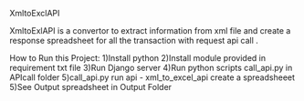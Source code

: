 XmltoExclAPI

XmltoExlAPI is a convertor to extract information from xml file and create a response spreadsheet for all the transaction with request api call .

How to Run this Project:
1)Install python
2)Install module provided in requirement txt file
3)Run Django server
4)Run python scripts call_api.py in APIcall folder
5)call_api.py run api - xml_to_excel_api  create a spreadsheeet 
5)See Output spreadsheet in Output Folder


